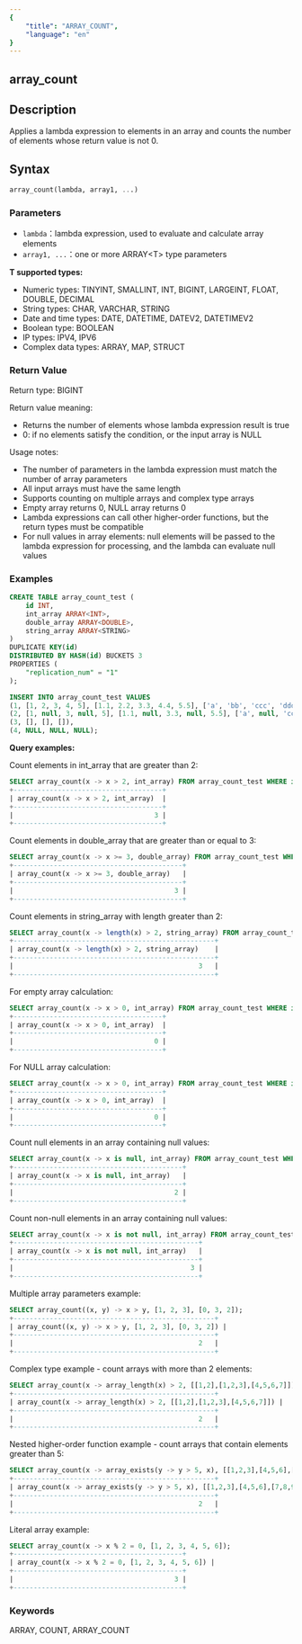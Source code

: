 ```yaml
---
{
    "title": "ARRAY_COUNT",
    "language": "en"
}
---
```


## array_count

<version since="2.0.0">



## Description

Applies a lambda expression to elements in an array and counts the number of elements whose return value is not 0.

## Syntax

```sql
array_count(lambda, array1, ...)
```

### Parameters

- `lambda`：lambda expression, used to evaluate and calculate array elements
- `array1, ...`：one or more ARRAY\<T> type parameters

**T supported types:**
- Numeric types: TINYINT, SMALLINT, INT, BIGINT, LARGEINT, FLOAT, DOUBLE, DECIMAL
- String types: CHAR, VARCHAR, STRING
- Date and time types: DATE, DATETIME, DATEV2, DATETIMEV2
- Boolean type: BOOLEAN
- IP types: IPV4, IPV6
- Complex data types: ARRAY, MAP, STRUCT

### Return Value

Return type: BIGINT

Return value meaning:
- Returns the number of elements whose lambda expression result is true
- 0: if no elements satisfy the condition, or the input array is NULL

Usage notes:
- The number of parameters in the lambda expression must match the number of array parameters
- All input arrays must have the same length
- Supports counting on multiple arrays and complex type arrays
- Empty array returns 0, NULL array returns 0
- Lambda expressions can call other higher-order functions, but the return types must be compatible
- For null values in array elements: null elements will be passed to the lambda expression for processing, and the lambda can evaluate null values

### Examples

```sql
CREATE TABLE array_count_test (
    id INT,
    int_array ARRAY<INT>,
    double_array ARRAY<DOUBLE>,
    string_array ARRAY<STRING>
)
DUPLICATE KEY(id)
DISTRIBUTED BY HASH(id) BUCKETS 3
PROPERTIES (
    "replication_num" = "1"
);

INSERT INTO array_count_test VALUES
(1, [1, 2, 3, 4, 5], [1.1, 2.2, 3.3, 4.4, 5.5], ['a', 'bb', 'ccc', 'dddd', 'eeeee']),
(2, [1, null, 3, null, 5], [1.1, null, 3.3, null, 5.5], ['a', null, 'ccc', null, 'eeeee']),
(3, [], [], []),
(4, NULL, NULL, NULL);
```

**Query examples:**

Count elements in int_array that are greater than 2:
```sql
SELECT array_count(x -> x > 2, int_array) FROM array_count_test WHERE id = 1;
+-------------------------------------+
| array_count(x -> x > 2, int_array)  |
+-------------------------------------+
|                                   3 |
+-------------------------------------+
```

Count elements in double_array that are greater than or equal to 3:
```sql
SELECT array_count(x -> x >= 3, double_array) FROM array_count_test WHERE id = 1;
+------------------------------------------+
| array_count(x -> x >= 3, double_array)   |
+------------------------------------------+
|                                        3 |
+------------------------------------------+
```

Count elements in string_array with length greater than 2:
```sql
SELECT array_count(x -> length(x) > 2, string_array) FROM array_count_test WHERE id = 1;
+--------------------------------------------------+
| array_count(x -> length(x) > 2, string_array)    |
+--------------------------------------------------+
|                                              3   |
+--------------------------------------------------+
```

For empty array calculation:
```sql
SELECT array_count(x -> x > 0, int_array) FROM array_count_test WHERE id = 3;
+-------------------------------------+
| array_count(x -> x > 0, int_array)  |
+-------------------------------------+
|                                   0 |
+-------------------------------------+
```

For NULL array calculation:
```sql
SELECT array_count(x -> x > 0, int_array) FROM array_count_test WHERE id = 4;
+-------------------------------------+
| array_count(x -> x > 0, int_array)  |
+-------------------------------------+
|                                   0 |
+-------------------------------------+
```

Count null elements in an array containing null values:
```sql
SELECT array_count(x -> x is null, int_array) FROM array_count_test WHERE id = 2;
+------------------------------------------+
| array_count(x -> x is null, int_array)   |
+------------------------------------------+
|                                        2 |
+------------------------------------------+
```

Count non-null elements in an array containing null values:
```sql
SELECT array_count(x -> x is not null, int_array) FROM array_count_test WHERE id = 2;
+----------------------------------------------+
| array_count(x -> x is not null, int_array)   |
+----------------------------------------------+
|                                            3 |
+----------------------------------------------+
```

Multiple array parameters example:
```sql
SELECT array_count((x, y) -> x > y, [1, 2, 3], [0, 3, 2]);
+--------------------------------------------------+
| array_count((x, y) -> x > y, [1, 2, 3], [0, 3, 2]) |
+--------------------------------------------------+
|                                              2   |
+--------------------------------------------------+
```

Complex type example - count arrays with more than 2 elements:
```sql
SELECT array_count(x -> array_length(x) > 2, [[1,2],[1,2,3],[4,5,6,7]]);
+--------------------------------------------------+
| array_count(x -> array_length(x) > 2, [[1,2],[1,2,3],[4,5,6,7]]) |
+--------------------------------------------------+
|                                              2   |
+--------------------------------------------------+
```

Nested higher-order function example - count arrays that contain elements greater than 5:
```sql
SELECT array_count(x -> array_exists(y -> y > 5, x), [[1,2,3],[4,5,6],[7,8,9]]);
+--------------------------------------------------+
| array_count(x -> array_exists(y -> y > 5, x), [[1,2,3],[4,5,6],[7,8,9]]) |
+--------------------------------------------------+
|                                              2   |
+--------------------------------------------------+
```

Literal array example:
```sql
SELECT array_count(x -> x % 2 = 0, [1, 2, 3, 4, 5, 6]);
+------------------------------------------+
| array_count(x -> x % 2 = 0, [1, 2, 3, 4, 5, 6]) |
+------------------------------------------+
|                                        3 |
+------------------------------------------+
```

### Keywords

ARRAY, COUNT, ARRAY_COUNT 